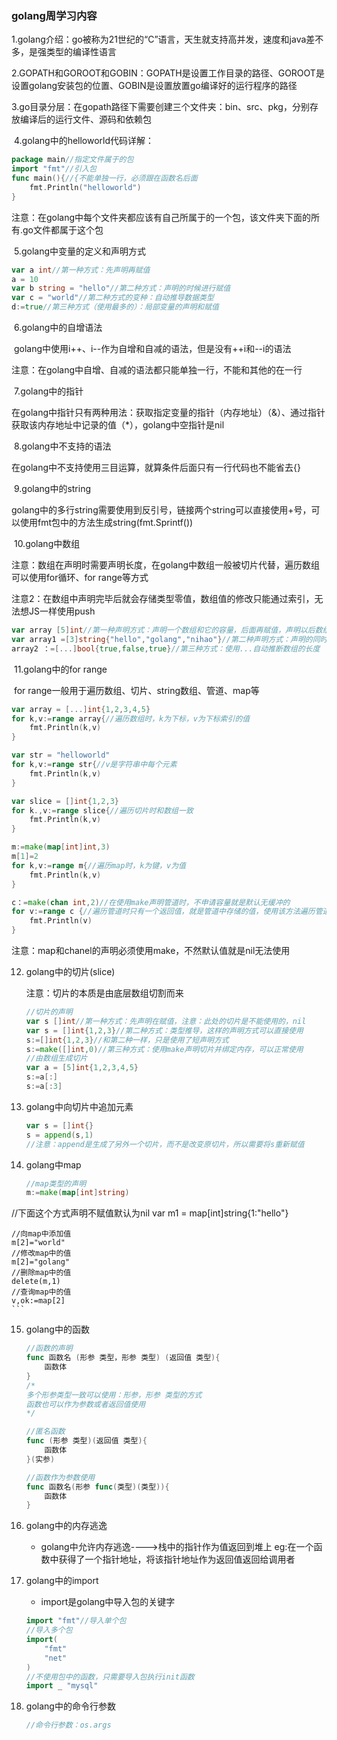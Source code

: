 ### 											golang周学习内容

​	1.golang介绍：go被称为21世纪的“C”语言，天生就支持高并发，速度和java差不多，是强类型的编译性语言

​	2.GOPATH和GOROOT和GOBIN：GOPATH是设置工作目录的路径、GOROOT是设置golang安装包的位置、GOBIN是设置放置go编译好的运行程序的路径

​	3.go目录分层：在gopath路径下需要创建三个文件夹：bin、src、pkg，分别存放编译后的运行文件、源码和依赖包

​	4.golang中的helloworld代码详解：

```go
package main//指定文件属于的包
import "fmt"//引入包
func main(){//{不能单独一行，必须跟在函数名后面
    fmt.Println("helloworld")
}
```

​	注意：在golang中每个文件夹都应该有自己所属于的一个包，该文件夹下面的所有.go文件都属于这个包

​	5.golang中变量的定义和声明方式

```go
var a int//第一种方式：先声明再赋值
a = 10
var b string = "hello"//第二种方式：声明的时候进行赋值
var c = "world"//第二种方式的变种：自动推导数据类型
d:=true//第三种方式（使用最多的）：局部变量的声明和赋值
```

​	6.golang中的自增语法

​	golang中使用i++、i--作为自增和自减的语法，但是没有++i和--i的语法

​	注意：在golang中自增、自减的语法都只能单独一行，不能和其他的在一行

​	7.golang中的指针

​	在golang中指针只有两种用法：获取指定变量的指针（内存地址）（&）、通过指针获取该内存地址中记录的值（*），golang中空指针是nil

​	8.golang中不支持的语法

​	在golang中不支持使用三目运算，就算条件后面只有一行代码也不能省去{}

​	9.golang中的string

​	golang中的多行string需要使用到反引号，链接两个string可以直接使用+号，可以使用fmt包中的方法生成string(fmt.Sprintf())

​	10.golang中数组

​	注意：数组在声明时需要声明长度，在golang中数组一般被切片代替，遍历数组可以使用for循环、for range等方式

​	注意2：在数组中声明完毕后就会存储类型零值，数组值的修改只能通过索引，无法想JS一样使用push

```go
var array [5]int//第一种声明方式：声明一个数组和它的容量，后面再赋值，声明以后数组里面存储的都是对应类型的零值
var array1 =[3]string{"hello","golang","nihao"}//第二种声明方式：声明的同时直接赋值使用
array2 ：=[...]bool{true,false,true}//第三种方式：使用...自动推断数组的长度
```

​	11.golang中的for range

​	for range一般用于遍历数组、切片、string数组、管道、map等

```go
var array = [...]int{1,2,3,4,5}
for k,v:=range array{//遍历数组时，k为下标，v为下标索引的值
    fmt.Println(k,v)
}

var str = "helloworld"
for k,v:=range str{//v是字符串中每个元素
    fmt.Println(k,v)
}

var slice = []int{1,2,3}
for k.,v:=range slice{//遍历切片时和数组一致
    fmt.Println(k,v)
}

m:=make(map[int]int,3)
m[1]=2
for k,v:=range m{//遍历map时，k为键，v为值
    fmt.Println(k,v)
}

c：=make(chan int,2)//在使用make声明管道时，不申请容量就是默认无缓冲的
for v:=range c {//遍历管道时只有一个返回值，就是管道中存储的值，使用该方法遍历管道需要关闭管道，使其返回零值，否则会抛错（死锁）
    fmt.Println(v)
}

```

注意：map和chanel的声明必须使用make，不然默认值就是nil无法使用

12. golang中的切片(slice)

    注意：切片的本质是由底层数组切割而来

    ```go
    //切片的声明
    var s []int//第一种方式：先声明在赋值，注意：此处的切片是不能使用的，nil
    var s = []int{1,2,3}//第二种方式：类型推导，这样的声明方式可以直接使用
    s:=[]int{1,2,3}//和第二种一样，只是使用了短声明方式
    s:=make([]int,0)//第三种方式：使用make声明切片并绑定内存，可以正常使用
    //由数组生成切片
    var a = [5]int{1,2,3,4,5}
    s:=a[:]
    s:=a[:3]
    ```

13. golang中向切片中追加元素

    ```go
    var s = []int{}
    s = append(s,1)
    //注意：append是生成了另外一个切片，而不是改变原切片，所以需要将s重新赋值
    ```

14. golang中map

    ```go
    //map类型的声明
    m:=make(map[int]string)
//下面这个方式声明不赋值默认为nil
    var m1 = map[int]string{1:"hello"}
    
    //向map中添加值
    m[2]="world"
    //修改map中的值
    m[2]="golang"
    //删除map中的值
    delete(m,1)
    //查询map中的值
    v,ok:=map[2]
    ```
    
15. golang中的函数

    ```go
    //函数的声明
    func 函数名 (形参 类型，形参 类型) (返回值 类型){
        函数体
    }
    /*
    多个形参类型一致可以使用：形参，形参 类型的方式
    函数也可以作为参数或者返回值使用
    */
    
    //匿名函数
    func (形参 类型)(返回值 类型){
        函数体
    }(实参)
    
    //函数作为参数使用
    func 函数名(形参 func(类型)(类型)){
        函数体
    }
    ```

16. golang中的内存逃逸

    - golang中允许内存逃逸---->栈中的指针作为值返回到堆上  eg:在一个函数中获得了一个指针地址，将该指针地址作为返回值返回给调用者

17. golang中的import

    - import是golang中导入包的关键字

    ```go
    import "fmt"//导入单个包
    //导入多个包
    import(
    	"fmt"
        "net"
    )
    //不使用包中的函数，只需要导入包执行init函数
    import _ "mysql"
    ```

18. golang中的命令行参数

    ```go
    //命令行参数：os.args
    ```

    

    
